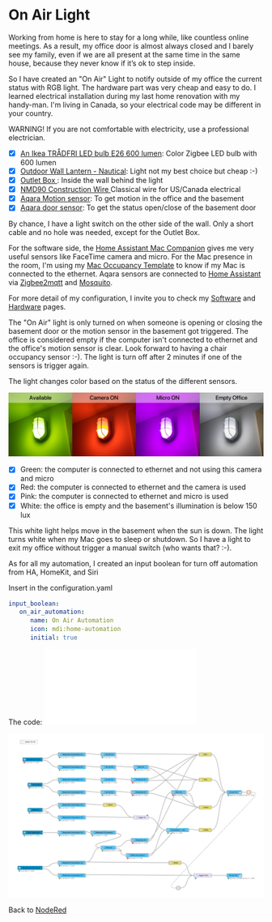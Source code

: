 # On Air Light #

Working from home is here to stay for a long while, like countless online meetings. As a result, my office door is almost always closed and I barely see my family, even if we are all present at the same time in the same house, because they never know if it’s ok to step inside.

So I have created an "On Air" Light to notify outside of my office the current status with RGB light. The hardware part was very cheap and easy to do. I learned electrical installation during my last home renovation with my handy-man. I'm living in Canada, so your electrical code may be different in your country.

WARNING! If you are not comfortable with electricity, use a professional electrician.


- [X] [An Ikea TRÅDFRI LED bulb E26 600 lumen](https://www.ikea.com/ca/en/p/tradfri-led-bulb-e26-600-lumen-wireless-dimmable-color-and-white-spectrum-color-and-white-spectrum-globe-opal-white-90408617/): Color Zigbee LED bulb with 600 lumen
- [X] [Outdoor Wall Lantern - Nautical](https://www.rona.ca/en/outdoor-wall-lantern-nautical-0511193): Light not my best choice but cheap :-)
- [x] [Outlet Box ](https://www.renodepot.com/en/outlet-box-0320005) : Inside the wall behind the light
- [x] [NMD90 Construction Wire ](https://www.rona.ca/en/canada-wire-nmd90-construction-wire-47174810-1798001)  Classical wire for US/Canada electrical
- [X] [Aqara Motion sensor](https://www.aqara.com/en/human_motion_sensor.html): To get motion in the office and the basement
- [X] [Aqara door sensor](https://www.aqara.com/en/door_and_window_sensor.html): To get the status open/close of the basement door

By chance, I have a light switch on the other side of the wall. Only a short cable and no hole was needed, except for the Outlet Box.

For the software side, the [Home Assistant Mac Companion](https://www.home-assistant.io/blog/2020/09/18/mac-companion/) gives me very useful sensors like FaceTime camera and micro. For the Mac presence in the room, I'm using my [Mac Occupancy Template](../../../HomeAssistant/macOccupancyTemplate) to know if my Mac is connected to the ethernet. Aqara sensors are connected to [Home Assistant](https://registry.hub.docker.com/r/homeassistant/home-assistant) via [Zigbee2mqtt](https://registry.hub.docker.com/r/koenkk/zigbee2mqtt) and [Mosquito](https://registry.hub.docker.com/_/eclipse-mosquitto/).

For more detail of my configuration, I invite you to check my [Software](../../../software.md) and [Hardware](../../../hardware.md) pages.

The "On Air" light is only turned on when someone is opening or closing the basement door or the motion sensor in the basement got triggered. The office is considered empty if the computer isn't connected to ethernet and the office's motion sensor is clear. Look forward to having a chair occupancy sensor :-). The light is turn off after 2 minutes if one of the sensors is trigger again.

The light changes color based on the status of the different sensors.

![On Air Light Photo](onAirLight_photo.jpg)

- [x] Green: the computer is connected to ethernet and not using this camera and micro
- [x] Red: the computer is connected to ethernet and the camera is used
- [x] Pink: the computer is connected to ethernet and micro is used
- [x] White: the office is empty and the basement's illumination is below 150 lux

This white light helps move in the basement when the sun is down. The light turns white when my Mac goes to sleep or shutdown. So I have a light to exit my office without trigger a manual switch (who wants that? :-).

As for all my automation, I created an input boolean for turn off automation from HA, HomeKit, and Siri

Insert in the configuration.yaml
```yml
input_boolean:
   on_air_automation:
      name: On Air Automation
      icon: mdi:home-automation
      initial: true
```

The code: ![On Air Light Json](onAirLight.json)

![On Air Light Graph](onAirLight.png)

Back to [NodeRed](../../README.md)
